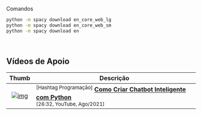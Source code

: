 


Comandos

```sh
python -m spacy download en_core_web_lg
python -m spacy download en_core_web_sm
python -m spacy download en
```

<br>

## Vídeos de Apoio

| Thumb | Descrição |
| :-: | --- |
| [![img](https://img.youtube.com/vi/eNpkQOMnF8g/default.jpg)](https://www.youtube.com/watch?v=eNpkQOMnF8g) | <sup>[Hashtag Programação]</sup> [__Como Criar Chatbot Inteligente com Python__](https://www.youtube.com/watch?v=eNpkQOMnF8g)<br> <sub>(26:32, YouTube, Ago/2021)</sub>

<br>
